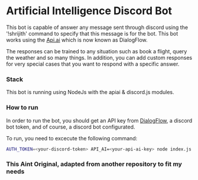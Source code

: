 # Artificial Intelligence Discord Bot

This bot is capable of answer any message sent through discord using the '!shrijith' command to specify that this message is for the bot. This bot works using the [Api.ai](https://dialogflow.com/) which is now known as DialogFlow.

The responses can be trained to any situation such as book a flight, query the weather and so many things. In addition, you can add custom responses for very special cases that you want to respond with a specific answer.

### Stack

This bot is running using NodeJs with the apiai & discord.js modules.

### How to run

In order to run the bot, you should get an API key from [DialogFlow](https://dialogflow.com/), a discord bot token, and of course, a discord bot configurated.

To run, you need to excecute the following command:

```sh
AUTH_TOKEN=<your-discord-token> API_AI=<your-api-ai-key> node index.js
```

### This Aint Original, adapted from another repository to fit my needs
